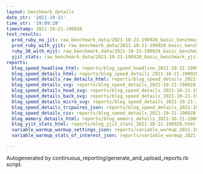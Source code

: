 ```yaml
---
layout: benchmark_details
date_str: '2021-10-21'
time_str: '19:09:28'
timestamp: 2021-10-21-190928
test_results:
  prod_ruby_no_jit: raw_benchmark_data/2021-10-21-190928_basic_benchmark_prod_ruby_no_jit.json
  prod_ruby_with_yjit: raw_benchmark_data/2021-10-21-190928_basic_benchmark_prod_ruby_with_yjit.json
  ruby_30_with_mjit: raw_benchmark_data/2021-10-21-190928_basic_benchmark_ruby_30_with_mjit.json
  yjit_stats: raw_benchmark_data/2021-10-21-190928_basic_benchmark_yjit_stats.json
reports:
  blog_speed_headline_html: reports/blog_speed_headline_2021-10-21-190928.html
  blog_speed_details_html: reports/blog_speed_details_2021-10-21-190928.html
  blog_speed_details_raw_details_html: reports/blog_speed_details_2021-10-21-190928.raw_details.html
  blog_speed_details_svg: reports/blog_speed_details_2021-10-21-190928.svg
  blog_speed_details_head_svg: reports/blog_speed_details_2021-10-21-190928.head.svg
  blog_speed_details_back_svg: reports/blog_speed_details_2021-10-21-190928.back.svg
  blog_speed_details_micro_svg: reports/blog_speed_details_2021-10-21-190928.micro.svg
  blog_speed_details_tripwires_json: reports/blog_speed_details_2021-10-21-190928.tripwires.json
  blog_speed_details_csv: reports/blog_speed_details_2021-10-21-190928.csv
  blog_memory_details_html: reports/blog_memory_details_2021-10-21-190928.html
  blog_yjit_stats_html: reports/blog_yjit_stats_2021-10-21-190928.html
  variable_warmup_warmup_settings_json: reports/variable_warmup_2021-10-21-190928.warmup_settings.json
  variable_warmup_stats_of_interest_json: reports/variable_warmup_2021-10-21-190928.stats_of_interest.json

---
```

Autogenerated by continuous_reporting/generate_and_upload_reports.rb script.
